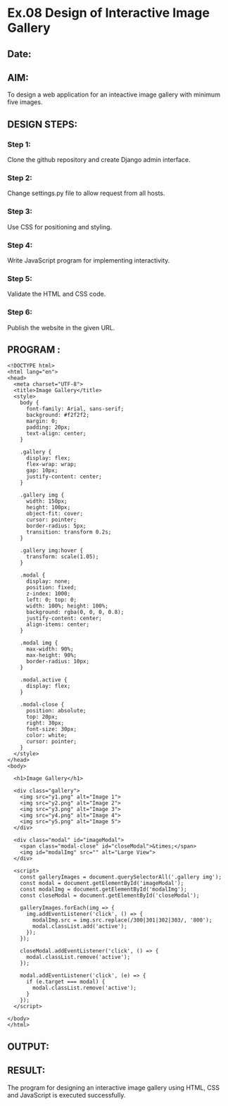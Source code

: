 # Ex.08 Design of Interactive Image Gallery
## Date:

## AIM:
To design a web application for an inteactive image gallery with minimum five images.

## DESIGN STEPS:

### Step 1:
Clone the github repository and create Django admin interface.

### Step 2:
Change settings.py file to allow request from all hosts.

### Step 3:
Use CSS for positioning and styling.

### Step 4:
Write JavaScript program for implementing interactivity.

### Step 5:
Validate the HTML and CSS code.

### Step 6:
Publish the website in the given URL.

## PROGRAM :
```
<!DOCTYPE html>
<html lang="en">
<head>
  <meta charset="UTF-8">
  <title>Image Gallery</title>
  <style>
    body {
      font-family: Arial, sans-serif;
      background: #f2f2f2;
      margin: 0;
      padding: 20px;
      text-align: center;
    }

    .gallery {
      display: flex;
      flex-wrap: wrap;
      gap: 10px;
      justify-content: center;
    }

    .gallery img {
      width: 150px;
      height: 100px;
      object-fit: cover;
      cursor: pointer;
      border-radius: 5px;
      transition: transform 0.2s;
    }

    .gallery img:hover {
      transform: scale(1.05);
    }

    .modal {
      display: none;
      position: fixed;
      z-index: 1000;
      left: 0; top: 0;
      width: 100%; height: 100%;
      background: rgba(0, 0, 0, 0.8);
      justify-content: center;
      align-items: center;
    }

    .modal img {
      max-width: 90%;
      max-height: 90%;
      border-radius: 10px;
    }

    .modal.active {
      display: flex;
    }

    .modal-close {
      position: absolute;
      top: 20px;
      right: 30px;
      font-size: 30px;
      color: white;
      cursor: pointer;
    }
  </style>
</head>
<body>

  <h1>Image Gallery</h1>

  <div class="gallery">
    <img src="y1.png" alt="Image 1">
    <img src="y2.png" alt="Image 2">
    <img src="y3.png" alt="Image 3">
    <img src="y4.png" alt="Image 4">
    <img src="y5.png" alt="Image 5">
  </div>

  <div class="modal" id="imageModal">
    <span class="modal-close" id="closeModal">&times;</span>
    <img id="modalImg" src="" alt="Large View">
  </div>

  <script>
    const galleryImages = document.querySelectorAll('.gallery img');
    const modal = document.getElementById('imageModal');
    const modalImg = document.getElementById('modalImg');
    const closeModal = document.getElementById('closeModal');

    galleryImages.forEach(img => {
      img.addEventListener('click', () => {
        modalImg.src = img.src.replace(/300|301|302|303/, '800');
        modal.classList.add('active');
      });
    });

    closeModal.addEventListener('click', () => {
      modal.classList.remove('active');
    });

    modal.addEventListener('click', (e) => {
      if (e.target === modal) {
        modal.classList.remove('active');
      }
    });
  </script>

</body>
</html>

```
## OUTPUT:

## RESULT:
The program for designing an interactive image gallery using HTML, CSS and JavaScript is executed successfully.
